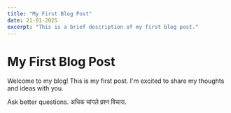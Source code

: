 ```yaml
---
title: "My First Blog Post"
date: 21-01-2025
excerpt: "This is a brief description of my first blog post."
---
```


# My First Blog Post

Welcome to my blog! This is my first post. I'm excited to share my thoughts and ideas with you.

Ask better questions.
अधिक चांगले प्रश्न विचारा.
